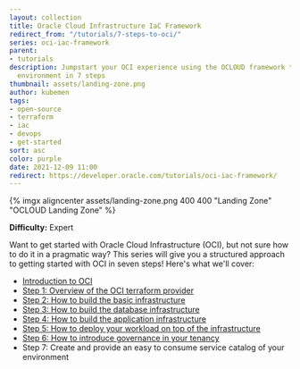 ```yaml
---
layout: collection
title: Oracle Cloud Infrastructure IaC Framework
redirect_from: "/tutorials/7-steps-to-oci/"
series: oci-iac-framework
parent:
- tutorials
description: Jumpstart your OCI experience using the OCLOUD framework to build your
  environment in 7 steps
thumbnail: assets/landing-zone.png
author: kubemen
tags:
- open-source
- terraform
- iac
- devops
- get-started
sort: asc
color: purple
date: 2021-12-09 11:00
redirect: https://developer.oracle.com/tutorials/oci-iac-framework/
---
```


{% imgx aligncenter assets/landing-zone.png 400 400 "Landing Zone" "OCLOUD Landing Zone" %}


**Difficulty:** Expert

Want to get started with Oracle Cloud Infrastructure (OCI), but not sure how to do it in a pragmatic way? This series will give you a structured approach to getting started with OCI in seven steps! Here's what we'll cover:


*  [Introduction to OCI](getting-started-with-oci-intro)
*  [Step 1: Overview of the OCI terraform provider](getting-started-with-oci-step-1-provider)
*  [Step 2: How to build the basic infrastructure](getting-started-with-oci-step-2-base)
*  [Step 3:  How to build the database infrastructure](getting-started-with-oci-step-3-database-infrastructure)
*  [Step 4:  How to build the application infrastructure](getting-started-with-oci-step-4-app-infrastructure)
*  [Step 5:  How to deploy your workload on top of the infrastructure](getting-started-with-oci-step-5-workload-deployment)
*  [Step 6:  How to introduce governance in your tenancy](getting-started-with-oci-step-6-governance)
*  Step 7:  Create and provide an easy to consume service catalog of your environment

